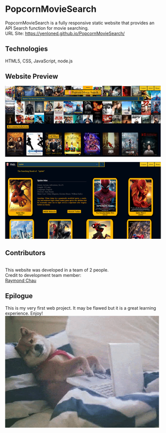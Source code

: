 # PopcornMovieSearch
PopcornMovieSearch is a fully responsive static website that provides an API Search function for movie searching.
<br>URL Site: https://yenloned.github.io/PopcornMovieSearch/

## Technologies
HTML5, CSS, JavaScript, node.js
<br>
## Website Preview

![PREVIEW!](Preview.png)

![PREVIEW!](Preview2.png)


## Contributors
<br>This website was developed in a team of 2 people.
<br>Credit to development team member:
<br>[Raymond Chau](https://github.com/Raymondchau1022)

## Epilogue
This is my very first web project. It may be flawed but it is a great learning experience. Enjoy!
![CAT](itdog.gif)
